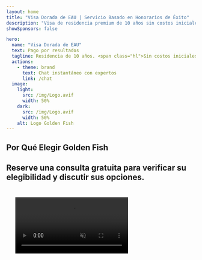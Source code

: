 ```yaml
---
layout: home
title: "Visa Dorada de EAU | Servicio Basado en Honorarios de Éxito"
description: "Visa de residencia premium de 10 años sin costos iniciales - pague solo después de la aprobación. Gestión completa de solicitudes con 98% de tasa de éxito. Servicio de renovación gratuito, solo tasas gubernamentales."
showSponsors: false

hero:
  name: "Visa Dorada de EAU"
  text: Pago por resultados
  tagline: Residencia de 10 años. <span class="hl">Sin costos iniciales</span> - pague solo después de la aprobación. 98% de tasa de éxito.
  actions:
    - theme: brand
      text: Chat instantáneo con expertos
      link: /chat
  image:
    light:
      src: /img/Logo.avif
      width: 50%
    dark:
      src: /img/Logo.avif
      width: 50%
    alt: Logo Golden Fish
---
```


<FeatureCards :features="[
  {
    title: 'Beneficios de la Visa Dorada de EAU',
    items: [
      'Validez de 10 años con opción de renovación al mantener las condiciones de calificación',
      '**No es necesario ingresar a EAU cada 6 meses**',
      'Se permite 100% de propiedad empresarial',
      'Patrocinio de familiares y personal doméstico ilimitado',
      'Patrocinio de hijos hasta los 25 años',
      'Patrocinio de padres incluido',
      'No se requiere patrocinador ni empleador'
    ],
    linkText: 'Más información',
    link: '../../company-registration/golden-visa#key-benefits-of-the-uae-golden-visa',
    icon: {
      light: '/img/iStock-1785818081.avif',
      dark: '/img/iStock-1203821481.avif',
      alt: 'Servicios de Visa',
      width: '100%'
    }
  },
  {
    title: 'Cómo Obtener la Visa Dorada de EAU',
    items: [
      'Inversión de AED 2M en propiedades en EAU',
      'Depósito de AED 2M en fondos de inversión de EAU',
      'Negocio con capital de AED 2M',
      'Contribución anual de AED 250K a FTA',
      'Profesionales Calificados',
      'Talentos Excepcionales'
    ],
    linkText: 'Más información',
    link: '../../company-registration/golden-visa#uae-golden-visa-eligibility-and-requirements',
    icon: {
      light: '/img/iStock-1333000394.avif',
      dark: '/img/iStock-584576538.avif',
      alt: 'Servicios de Visa',
      width: '10%'
    }
  },
  {
    title: 'Proceso de Visa Dorada',
    bullet: '✓',
    items: [
      'Evaluación inicial de elegibilidad',
      'Preparación y verificación de documentos',
      'Examen médico y biometría',
      'Presentación y procesamiento de la solicitud',
      'Emisión de Emirates ID y visa',
      'Patrocinio de visa familiar (opcional)'
    ],
    linkText: 'Más información',
    link: '../../company-registration/golden-visa#uae-golden-visa-application-process',
    icon: {
      light: '/img/ILONMASKID.webp',
      dark: '/img/ILONMASKID.webp',
      alt: 'Servicios de Visa',
      width: '100%'
    }
  }
]" />

## Por Qué Elegir Golden Fish

<BenefitsList :features="[
  {
    icon: '🏢',
    title: 'Experiencia Local en EAU',
    text: 'Especialistas dedicados en Dubái proporcionan orientación experta en cada paso del proceso.'
  },
  {
    icon: '📊',
    title: 'Tasa de Éxito Comprobada',
    text: 'Más del 90% de tasa de aprobación con cientos de visas, cuentas bancarias y registros de empresas emitidos a través de nuestro procesamiento premium.'
  },
  {
    icon: '💸',
    title: '**Tarifas Basadas en el Éxito**',
    text: '[Pague solo después de la aprobación](/uae-business/benefits/success-based-fees). Transparencia total sin costos ocultos.'
  },
]" />

## Reserve una consulta gratuita para verificar su elegibilidad y discutir sus opciones.

<video  autoplay muted playsinline style="padding: 24px" >
  <source src="/img/iStock-2185912341.mp4" type="video/mp4">
</video>

<ContactFormModalNav buttonText="Hablar con un experto" formStyle="display: block; margin: 1rem auto;"/>

<!-- <ImageGrid :images="[
  { src: '/img/ILONMASKID.webp', href: './immigration.md', alt: 'Inmigración EAU' },
  { src: '/img/ILONMASKID.webp', href: './immigration.md', alt: 'Inmigración EAU' },
]"/> -->
